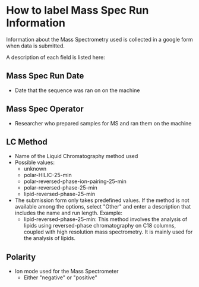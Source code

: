 # How to label Mass Spec Run Information

Information about the Mass Spectrometry used is collected in a google form when
data is submitted.

A description of each field is listed here:

## Mass Spec Run Date

- Date that the sequence was ran on on the machine

## Mass Spec Operator

- Researcher who prepared samples for MS and ran them on the machine

## LC Method

- Name of the Liquid Chromatography method used
- Possible values:
  - unknown
  - polar-HILIC-25-min
  - polar-reversed-phase-ion-pairing-25-min
  - polar-reversed-phase-25-min
  - lipid-reversed-phase-25-min
- The submission form only takes predefined values. If the method is not
  available among the options, select "Other" and enter a description that
  includes the name and run length. Example:
  - lipid-reversed-phase-25-min: This method involves the analysis of lipids
    using reversed-phase chromatography on C18 columns, coupled with high
    resolution mass spectrometry. It is mainly used for the analysis of lipids.

## Polarity

- Ion mode used for the Mass Spectrometer
  - Either  "negative" or "positive"
